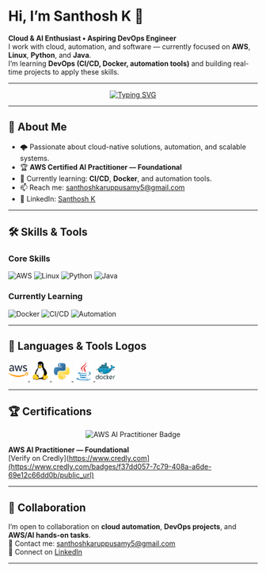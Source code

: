 # Hi, I’m Santhosh K 👋

**Cloud & AI Enthusiast • Aspiring DevOps Engineer**  
I work with cloud, automation, and software — currently focused on **AWS**, **Linux**, **Python**, and **Java**.  
I’m learning **DevOps (CI/CD, Docker, automation tools)** and building real-time projects to apply these skills.

---

<p align="center">
  <!-- Typing intro -->
  <a href="https://github.com/santhoshkaruppusamy55">
    <img src="https://readme-typing-svg.demolab.com?font=Georgia&size=18&duration=2000&pause=100&multiline=true&width=600&height=80&lines=Santhosh+K;Cloud+%26+AI+Enthusiast;AWS+%7C+Linux+%7C+Python+%7C+Java" alt="Typing SVG" />
  </a>
</p>

---

## 🔭 About Me
- 🌩️ Passionate about cloud-native solutions, automation, and scalable systems.  
- 🏆 **AWS Certified AI Practitioner — Foundational**  
- 🚀 Currently learning: **CI/CD**, **Docker**, and automation tools.  
- 📫 Reach me: [santhoshkaruppusamy5@gmail.com](mailto:santhoshkaruppusamy5@gmail.com)  
- 🔗 LinkedIn: [Santhosh K](https://www.linkedin.com/in/santhosh-k-101978338/)

---

## 🛠️ Skills & Tools

### Core Skills
<p>
  <img alt="AWS" src="https://img.shields.io/badge/AWS-%23FF9900?style=for-the-badge&logo=amazon-aws&logoColor=white" />
  <img alt="Linux" src="https://img.shields.io/badge/Linux-%23000000?style=for-the-badge&logo=linux&logoColor=white" />
  <img alt="Python" src="https://img.shields.io/badge/Python-%2314354C?style=for-the-badge&logo=python&logoColor=white" />
  <img alt="Java" src="https://img.shields.io/badge/Java-%23ED8B00?style=for-the-badge&logo=java&logoColor=white" />
</p>

### Currently Learning
<p>
  <img alt="Docker" src="https://img.shields.io/badge/Docker-%230db7ed?style=for-the-badge&logo=docker&logoColor=white" />
  <img alt="CI/CD" src="https://img.shields.io/badge/CI%2FCD-GitHub_Actions-%23000000?style=for-the-badge&logo=github-actions&logoColor=white" />
  <img alt="Automation" src="https://img.shields.io/badge/Automation-Tools-%238A2BE2?style=for-the-badge" />
</p>

---

## 🔧 Languages & Tools Logos
<p align="left">
  <a href="https://aws.amazon.com/" target="_blank" rel="noreferrer"> <img src="https://raw.githubusercontent.com/devicons/devicon/master/icons/amazonwebservices/amazonwebservices-original-wordmark.svg" alt="aws" width="40" height="40"/> </a>
  <a href="https://www.linux.org/" target="_blank" rel="noreferrer"> <img src="https://raw.githubusercontent.com/devicons/devicon/master/icons/linux/linux-original.svg" alt="linux" width="40" height="40"/> </a>
  <a href="https://www.python.org" target="_blank" rel="noreferrer"> <img src="https://raw.githubusercontent.com/devicons/devicon/master/icons/python/python-original.svg" alt="python" width="40" height="40"/> </a>
  <a href="https://www.oracle.com/java/" target="_blank" rel="noreferrer"> <img src="https://raw.githubusercontent.com/devicons/devicon/master/icons/java/java-original.svg" alt="java" width="40" height="40"/> </a>
  <a href="https://www.docker.com/" target="_blank" rel="noreferrer"> <img src="https://raw.githubusercontent.com/devicons/devicon/master/icons/docker/docker-original-wordmark.svg" alt="docker" width="40" height="40"/> </a>
</p>

---

## 🏆 Certifications

<p align="center">
  <img src="./aws-certified-ai-practitioner.png" alt="AWS AI Practitioner Badge" width="120" />
</p>

**AWS AI Practitioner — Foundational**  
[Verify on Credly](https://www.credly.com](https://www.credly.com/badges/f37dd057-7c79-408a-a6de-69e12c66dd0b/public_url) <!-- Replace this with your actual Credly share link -->

---


## 🤝 Collaboration
I’m open to collaboration on **cloud automation**, **DevOps projects**, and **AWS/AI hands-on tasks**.  
📩 Contact me: [santhoshkaruppusamy5@gmail.com](mailto:santhoshkaruppusamy5@gmail.com)  
🔗 Connect on [LinkedIn](https://www.linkedin.com/in/santhosh-k-101978338/)

---
